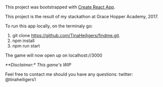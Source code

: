 This project was bootstrapped with [Create React App](https://github.com/facebookincubator/create-react-app).

This project is the result of my stackathon at Grace Hopper Academy, 2017.

To run this app locally, on the terminaly go:

1. git clone https://github.com/TinaHeiligers/findme.git.
2. npm install
3. npm run start

The game will now open up on localhost://3000


_**Disclaimer:*_
_This game's WIP_

Feel free to contact me should you have any questions: twitter: @tinaheiligers1

